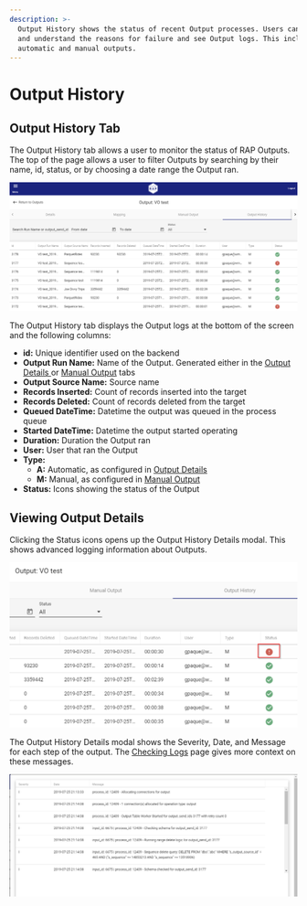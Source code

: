 ```yaml
---
description: >-
  Output History shows the status of recent Output processes. Users can diagnose
  and understand the reasons for failure and see Output logs. This includes both
  automatic and manual outputs.
---
```


# Output History

## Output History Tab <a id="validations-screen"></a>

The Output History tab allows a user to monitor the status of RAP Outputs. The top of the page allows a user to filter Outputs by searching by their name, id, status, or by choosing a date range the Output ran.

![Output History Tab](../../.gitbook/assets/image%20%2878%29.png)

The Output History tab displays the Output logs at the bottom of the screen and the following columns:

* **id:** Unique identifier used on the backend
* **Output Run Name:** Name of the Output. Generated either in the [Output Details ](output-details.md)or [Manual Output](manual-output.md) tabs
* **Output Source Name:** Source name
* **Records Inserted:** Count of records inserted into the target
* **Records Deleted:** Count of records deleted from the target
* **Queued DateTime:** Datetime the output was queued in the process queue
* **Started DateTime:** Datetime the output started operating
* **Duration:** Duration the Output ran
* **User:** User that ran the Output
* **Type:** 
  * **A:** Automatic, as configured in [Output Details](output-details.md)
  * **M:** Manual, as configured in [Manual Output](manual-output.md) 
* **Status:** Icons showing the status of the Output

## Viewing Output Details

Clicking the Status icons opens up the Output History Details modal. This shows advanced logging information about Outputs.

![Status Icon](../../.gitbook/assets/image%20%289%29.png)

The Output History Details modal shows the Severity, Date, and Message for each step of the output. The [Checking Logs](../../operation-guide/monitoring-the-process/checking-logs.md) page gives more context on these messages.

![Output History Details Modal](../../.gitbook/assets/image%20%2813%29.png)



